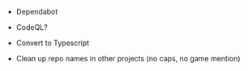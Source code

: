- Dependabot
- CodeQL?
- Convert to Typescript

- Clean up repo names in other projects (no caps, no game mention)
